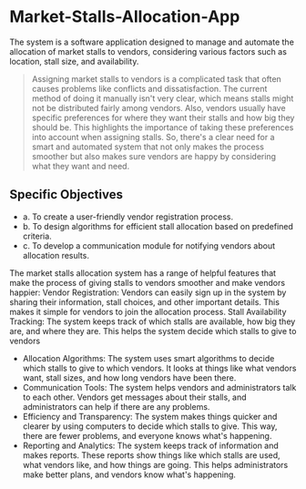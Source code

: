 # Market-Stalls-Allocation-App
The system is a software application designed to manage and automate the allocation of market stalls to vendors, considering various factors such as location, stall size, and availability.

> Assigning market stalls to vendors is a complicated task that often causes problems like conflicts and dissatisfaction. The current method of doing it manually isn't very clear, which means stalls might not be distributed fairly among vendors. Also, vendors usually have specific preferences for where they want their stalls and how big they should be. This highlights the importance of taking these preferences into account when assigning stalls. So, there's a clear need for a smart and automated system that not only makes the process smoother but also makes sure vendors are happy by considering what they want and need.

## Specific Objectives
* a.	To create a user-friendly vendor registration process. 
* b.	To design algorithms for efficient stall allocation based on predefined criteria. 
* c.	 To develop a communication module for notifying vendors about allocation results.

The market stalls allocation system has a range of helpful features that make the process of giving stalls to vendors smoother and make vendors happier:
Vendor Registration: Vendors can easily sign up in the system by sharing their information, stall choices, and other important details. This makes it simple for vendors to join the allocation process.
Stall Availability Tracking: The system keeps track of which stalls are available, how big they are, and where they are. This helps the system decide which stalls to give to vendors

* Allocation Algorithms: The system uses smart algorithms to decide which stalls to give to which vendors. It looks at things like what vendors want, stall sizes, and how long vendors have been there.
* Communication Tools: The system helps vendors and administrators talk to each other. Vendors get messages about their stalls, and administrators can help if there are any problems.
* Efficiency and Transparency: The system makes things quicker and clearer by using computers to decide which stalls to give. This way, there are fewer problems, and everyone knows what's happening.
* Reporting and Analytics: The system keeps track of information and makes reports. These reports show things like which stalls are used, what vendors like, and how things are going. This helps administrators make better plans, and vendors know what's happening.






